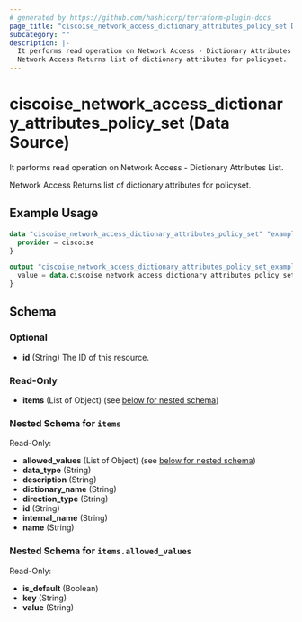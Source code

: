 ```yaml
---
# generated by https://github.com/hashicorp/terraform-plugin-docs
page_title: "ciscoise_network_access_dictionary_attributes_policy_set Data Source - terraform-provider-ciscoise"
subcategory: ""
description: |-
  It performs read operation on Network Access - Dictionary Attributes List.
  Network Access Returns list of dictionary attributes for policyset.
---
```


# ciscoise_network_access_dictionary_attributes_policy_set (Data Source)

It performs read operation on Network Access - Dictionary Attributes List.

Network Access Returns list of dictionary attributes for policyset.

## Example Usage

```terraform
data "ciscoise_network_access_dictionary_attributes_policy_set" "example" {
  provider = ciscoise
}

output "ciscoise_network_access_dictionary_attributes_policy_set_example" {
  value = data.ciscoise_network_access_dictionary_attributes_policy_set.example.items
}
```

<!-- schema generated by tfplugindocs -->
## Schema

### Optional

- **id** (String) The ID of this resource.

### Read-Only

- **items** (List of Object) (see [below for nested schema](#nestedatt--items))

<a id="nestedatt--items"></a>
### Nested Schema for `items`

Read-Only:

- **allowed_values** (List of Object) (see [below for nested schema](#nestedobjatt--items--allowed_values))
- **data_type** (String)
- **description** (String)
- **dictionary_name** (String)
- **direction_type** (String)
- **id** (String)
- **internal_name** (String)
- **name** (String)

<a id="nestedobjatt--items--allowed_values"></a>
### Nested Schema for `items.allowed_values`

Read-Only:

- **is_default** (Boolean)
- **key** (String)
- **value** (String)


